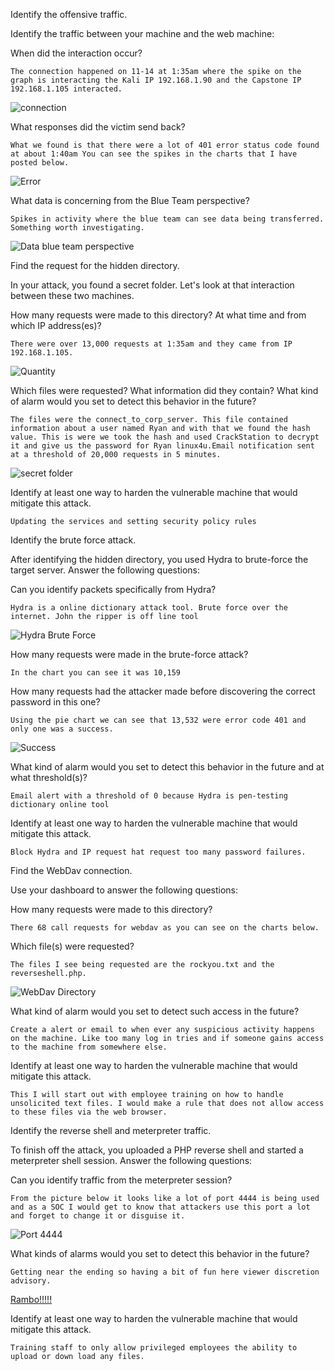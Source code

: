 Identify the offensive traffic.

Identify the traffic between your machine and the web machine:

When did the interaction occur?

`The connection happened on 11-14 at 1:35am where the spike on the graph is interacting the Kali IP 192.168.1.90 and the Capstone IP 192.168.1.105 interacted.` 

![connection](IMAGE/connection.png)

What responses did the victim send back?

`What we found is that there were a lot of 401 error status code found at about 1:40am You can see the spikes in the charts that I have posted below.`

![Error](IMAGE/error.png)

What data is concerning from the Blue Team perspective?

`Spikes in activity where the blue team can see data being transferred. Something worth investigating.` 

![Data blue team perspective](IMAGE/data.png)





Find the request for the hidden directory.

In your attack, you found a secret folder. Let's look at that interaction between these two machines.

How many requests were made to this directory? At what time and from which IP address(es)?

`There were over 13,000 requests at 1:35am and they came from IP 192.168.1.105.`

![Quantity](IMAGE/quantity.png)


Which files were requested? What information did they contain?
What kind of alarm would you set to detect this behavior in the future?

`The files were the connect_to_corp_server. This file contained information about a user named Ryan and with that we found the hash value. This is were we took the hash and used CrackStation to decrypt it and give us the password for Ryan linux4u.Email notification sent at a threshold of 20,000 requests in 5 minutes.`

![secret folder](IMAGE/secretfolder.png)

Identify at least one way to harden the vulnerable machine that would mitigate this attack.

`Updating the services and setting security policy rules`





Identify the brute force attack.

After identifying the hidden directory, you used Hydra to brute-force the target server. Answer the following questions:

Can you identify packets specifically from Hydra?

`Hydra is a online dictionary attack tool. Brute force over the internet. John the ripper is off line tool`

![Hydra Brute Force](IMAGE/hydrabrute.png)

How many requests were made in the brute-force attack?

`In the chart you can see it was 10,159`

How many requests had the attacker made before discovering the correct password in this one?

`Using the pie chart we can see that 13,532 were error code 401 and only one was a success.`

![Success](IMAGE/1percent.png)


What kind of alarm would you set to detect this behavior in the future and at what threshold(s)?

`Email alert with a threshold of 0 because Hydra is pen-testing dictionary online tool`


Identify at least one way to harden the vulnerable machine that would mitigate this attack.

`Block Hydra and IP request hat request too many password failures.`





Find the WebDav connection.

Use your dashboard to answer the following questions:

How many requests were made to this directory?

`There 68 call requests for webdav as you can see on the charts below.`

Which file(s) were requested?

`The files I see being requested are the rockyou.txt and the reverseshell.php.`

![WebDav Directory](IMAGE/webdavdirectory.png)

What kind of alarm would you set to detect such access in the future?

`Create a alert or email to when ever any suspicious activity happens on the machine. Like too many log in tries and if someone gains access to the machine from somewhere else.`

Identify at least one way to harden the vulnerable machine that would mitigate this attack.

`This I will start out with employee training on how to handle unsolicited text files. I would make a rule that does not allow access to these files via the web browser.` 

Identify the reverse shell and meterpreter traffic.

To finish off the attack, you uploaded a PHP reverse shell and started a meterpreter shell session. Answer the following questions:

Can you identify traffic from the meterpreter session?

`From the picture below it looks like a lot of port 4444 is being used and as a SOC I would get to know that attackers use this port a lot and forget to change it or disguise it.`

![Port 4444](IMAGE/4444.png)

What kinds of alarms would you set to detect this behavior in the future?

`Getting near the ending so having a bit of fun here viewer discretion advisory.`

[Rambo!!!!!](https://youtu.be/4QSDwruOF4w)


Identify at least one way to harden the vulnerable machine that would mitigate this attack.

`Training staff to only allow privileged employees the ability to upload or down load any files.`